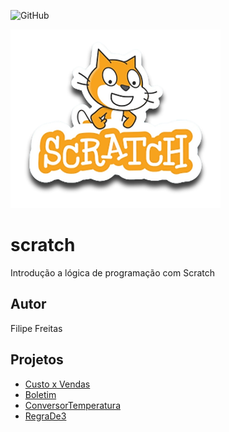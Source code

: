 ![GitHub](https://img.shields.io/github/license/evfillipe/scratch?style=flat-square)

![Scratch](https://github.com/evfillipe/scratch/blob/main/assets/icons/scratch.png)

# scratch
Introdução a lógica de programação com Scratch
## Autor
Filipe Freitas
## Projetos
- [Custo x Vendas](https://scratch.mit.edu/projects/884639075/)
- [Boletim](https://scratch.mit.edu/projects/884687959/)
- [ConversorTemperatura](https://scratch.mit.edu/projects/884914377/)
- [RegraDe3](https://scratch.mit.edu/projects/884935141/)
